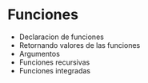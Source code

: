 # Funciones

* Declaracion de funciones
* Retornando valores de las funciones
* Argumentos
* Funciones recursivas
* Funciones integradas
